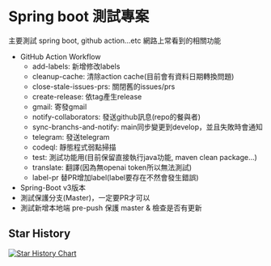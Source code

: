 # Spring boot 測試專案

主要測試 spring boot, github action...etc 網路上常看到的相關功能  
- GitHub Action Workflow
  - add-labels: 新增修改labels
  - cleanup-cache: 清除action cache(目前會有資料日期轉換問題)
  - close-stale-issues-prs: 關閉舊的issues/prs
  - create-release: 依tag產生release
  - gmail: 寄發gmail
  - notify-collaborators: 發送github訊息(repo的餐與者)
  - sync-branchs-and-notify: main同步變更到develop，並且失敗時會通知
  - telegram: 發送telegram
  - codeql: 靜態程式弱點掃描
  - test: 測試功能用(目前保留直接執行java功能, maven clean package...)
  - translate: 翻譯(因為無openai token所以無法測試)
  - label-pr 替PR增加label(label要存在不然會發生錯誤)
- Spring-Boot v3版本
- 測試保護分支(Master)，一定要PR才可以
- 測試新增本地端 pre-push 保護 master & 檢查是否有更新


## Star History

[![Star History Chart](https://api.star-history.com/svg?repos=vancetang/demo&type=Date)](https://star-history.com/#vancetang/demo&Date)

